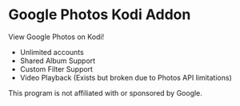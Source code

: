 # Google Photos Kodi Addon
View Google Photos on Kodi!
* Unlimited accounts
* Shared Album Support
* Custom Filter Support
* Video Playback (Exists but broken due to Photos API limitations)

This program is not affiliated with or sponsored by Google.
